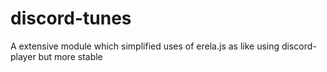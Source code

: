 # discord-tunes
A extensive module which simplified uses of erela.js as like using discord-player but more stable
